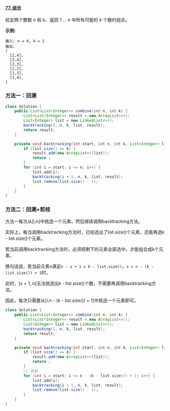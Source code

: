 #### [77. 组合](https://leetcode-cn.com/problems/combinations/)

给定两个整数 *n* 和 *k*，返回 1 ... *n* 中所有可能的 *k* 个数的组合。

**示例:**

```
输入: n = 4, k = 2
输出:
[
  [2,4],
  [3,4],
  [2,3],
  [1,2],
  [1,3],
  [1,4],
]
```

### 方法一：回溯

```java
class Solution {
    public List<List<Integer>> combine(int n, int k) {
        List<List<Integer>> result = new ArrayList<>();
        List<Integer> list = new LinkedList<>();
        backtracking(1, n, k, list, result);
        return result;
    }

    private void backtracking(int start, int n, int k, List<Integer> list, List<List<Integer>> result) {
        if (list.size() == k) {
            result.add(new ArrayList<>(list));
            return ;
        }
        for (int i = start; i <= n; i++) {
            list.add(i);
            backtracking(i + 1, n, k, list, result);
            list.remove(list.size() - 1);
        }
    }
}
```

### 方法二：回溯+剪枝

方法一每次从[i,n]中挑选一个元素，然后继续调用backtracking方法。

实际上，每当调用backtracking方法时，已经选出了list.size()个元素，还能再选k - list.size()个元素。

若当前调用backtracking方法时，必须把剩下的元素全部选中，才能组合成k个元素，

换句话说，若当前元素x满足`n - x + 1 = k - list.size()`，`x = n - (k - list.size()) + 1`时，

此时，[x + 1, n]无法挑选出k - list.size()个数，不需要再调用backtracking方法。

因此，每次只需要从[i,n - (k - list.size()) + 1]中挑选一个元素即可。

```java
class Solution {
    public List<List<Integer>> combine(int n, int k) {
        List<List<Integer>> result = new ArrayList<>();
        List<Integer> list = new LinkedList<>();
        backtracking(1, n, k, list, result);
        return result;
    }

    private void backtracking(int start, int n, int k, List<Integer> list, List<List<Integer>> result) {
        if (list.size() == k) {
            result.add(new ArrayList<>(list));
            return ;
        }
        // 剪枝
        for (int i = start; i <= n - (k - list.size()) + 1; i++) {
            list.add(i);
            backtracking(i + 1, n, k, list, result);
            list.remove(list.size() - 1);
        }
    }
}
```

